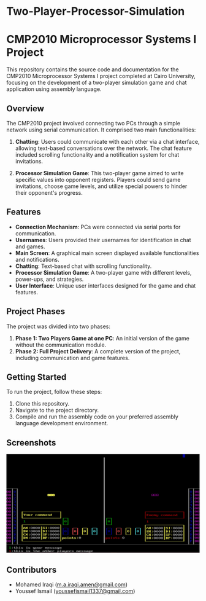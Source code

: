 # Two-Player-Processor-Simulation
 
# CMP2010 Microprocessor Systems I Project

This repository contains the source code and documentation for the CMP2010 Microprocessor Systems I project completed at Cairo University, focusing on the development of a two-player simulation game and chat application using assembly language.

## Overview

The CMP2010 project involved connecting two PCs through a simple network using serial communication. It comprised two main functionalities:

1. **Chatting**: Users could communicate with each other via a chat interface, allowing text-based conversations over the network. The chat feature included scrolling functionality and a notification system for chat invitations.

2. **Processor Simulation Game**: This two-player game aimed to write specific values into opponent registers. Players could send game invitations, choose game levels, and utilize special powers to hinder their opponent's progress.

## Features

- **Connection Mechanism**: PCs were connected via serial ports for communication.
- **Usernames**: Users provided their usernames for identification in chat and games.
- **Main Screen**: A graphical main screen displayed available functionalities and notifications.
- **Chatting**: Text-based chat with scrolling functionality.
- **Processor Simulation Game**: A two-player game with different levels, power-ups, and strategies.
- **User Interface**: Unique user interfaces designed for the game and chat features.

## Project Phases

The project was divided into two phases:

1. **Phase 1: Two Players Game at one PC**: An initial version of the game without the communication module.
2. **Phase 2: Full Project Delivery**: A complete version of the project, including communication and game features.

## Getting Started

To run the project, follow these steps:

1. Clone this repository.
2. Navigate to the project directory.
3. Compile and run the assembly code on your preferred assembly language development environment.

## Screenshots

![Screenshot](Screenshot.jpg)

## Contributors

- Mohamed Iraqi (m.a.iraqi.amen@gmail.com)
- Youssef Ismail (youssefismail1337@gmail.com)